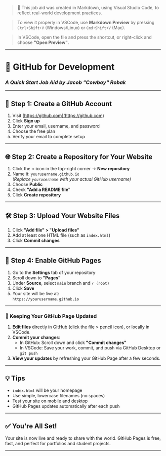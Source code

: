 <!-- 👇 Friendly message for instructors and classmates -->

> 📝 This job aid was created in Markdown, using Visual Studio Code, to reflect real-world development practices.

> To view it properly in VSCode, use **Markdown Preview** by pressing `Ctrl+Shift+V` (Windows/Linux) or `Cmd+Shift+V` (Mac).

> In VSCode, open the file and press the shortcut, or right-click and choose **"Open Preview"**.

---

# 🤠 GitHub for Development

### _A Quick Start Job Aid by Jacob "Cowboy" Robak_

---

## 🧰 Step 1: Create a GitHub Account

1. Visit [https://github.com](https://github.com)
2. Click **Sign up**
3. Enter your email, username, and password
4. Choose the free plan
5. Verify your email to complete setup

---

## 🌐 Step 2: Create a Repository for Your Website

1. Click the **+** icon in the top-right corner → **New repository**
2. Name it: `yourusername.github.io`  
   _(Replace `yourusername` with your actual GitHub username)_
3. Choose **Public**
4. Check **"Add a README file"**
5. Click **Create repository**

---

## 🛠️ Step 3: Upload Your Website Files

1. Click **"Add file" > "Upload files"**
2. Add at least one HTML file (such as `index.html`)
3. Click **Commit changes**

---

## 🚀 Step 4: Enable GitHub Pages

1. Go to the **Settings** tab of your repository
2. Scroll down to **"Pages"**
3. Under **Source**, select `main` branch and `/ (root)`
4. Click **Save**
5. Your site will be live at:  
   `https://yourusername.github.io`

---

### 🔄 Keeping Your GitHub Page Updated

1. **Edit files** directly in GitHub (click the file > pencil icon), or locally in VSCode.
2. **Commit your changes**:
   - In GitHub: Scroll down and click **"Commit changes"**
   - In VSCode: Save your work, commit, and push via GitHub Desktop or `git push`
3. **View your updates** by refreshing your GitHub Page after a few seconds.

---

## 💡 Tips

- `index.html` will be your homepage
- Use simple, lowercase filenames (no spaces)
- Test your site on mobile and desktop
- GitHub Pages updates automatically after each push

---

## ✅ You're All Set!

Your site is now live and ready to share with the world. GitHub Pages is free, fast, and perfect for portfolios and student projects.

---
